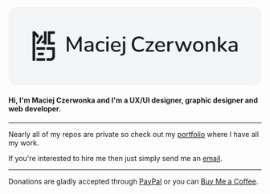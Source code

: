 ![banner](banner-github.svg)

#### Hi, I'm Maciej Czerwonka and I'm a UX/UI designer, graphic designer and web developer.

---

Nearly all of my repos are private so check out my [portfolio](https://czerwonka.dev) where I have all my work.



If you're interested to hire me then just simply send me an [email](mailto:maciej@czerwonka.dev).

---

Donations are gladly accepted through [PayPal](https://paypal.me/MaciejCzerwonkaDEV) or you can [Buy Me a Coffee](https://www.buymeacoffee.com/maciejczerwonka).
